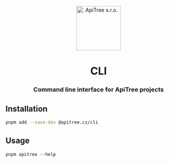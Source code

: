 <div align="center">

<a href="https://github.com/ApiTreeCZ">
<img alt="ApiTree s.r.o." src="https://www.apitree.cz/static/images/logo-header.svg" width="120" />
</a>

# CLI

### Command line interface for ApiTree projects

</div>

## Installation

```bash
pnpm add --save-dev @apitree.cz/cli
```

## Usage

```
pnpm apitree --help
```
